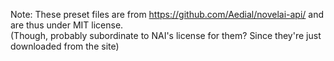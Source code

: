 Note: These preset files are from https://github.com/Aedial/novelai-api/ and are thus under MIT license.  
(Though, probably subordinate to NAI's license for them? Since they're just downloaded from the site)   